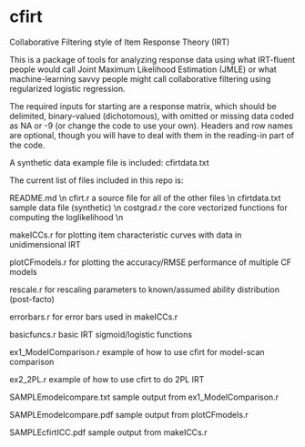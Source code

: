 cfirt
=====
Collaborative Filtering style of Item Response Theory (IRT)

This is a package of tools for analyzing response data using what IRT-fluent people 
would call Joint Maximum Likelihood Estimation (JMLE) or what machine-learning savvy people 
might call collaborative filtering using regularized logistic regression.

The required inputs for starting are a response matrix, which should be delimited, binary-valued 
(dichotomous), with omitted or missing data coded as NA or -9 (or change the code to use your own).
Headers and row names are optional, though you will have to deal with them in the reading-in part
of the code.

A synthetic data example file is included: cfirtdata.txt

The current list of files included in this repo is:

README.md \n
cfirt.r			a source file for all of the other files \n
cfirtdata.txt	sample data file (synthetic) \n
costgrad.r		the core vectorized functions for computing the loglikelihood \n

makeICCs.r		for plotting item characteristic curves with data in unidimensional IRT

plotCFmodels.r	for plotting the accuracy/RMSE performance of multiple CF models

rescale.r		for rescaling parameters to known/assumed ability distribution (post-facto)

errorbars.r		for error bars used in makeICCs.r

basicfuncs.r	basic IRT sigmoid/logistic functions


ex1\_ModelComparison.r		example of how to use cfirt for model-scan comparison

ex2\_2PL.r					example of how to use cfirt to do 2PL IRT


SAMPLEmodelcompare.txt		sample output from ex1\_ModelComparison.r

SAMPLEmodelcompare.pdf		sample output from plotCFmodels.r

SAMPLEcfirtICC.pdf			sample output from makeICCs.r	


